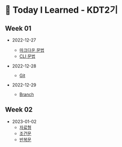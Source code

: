 # 👀 Today I Learned - KDT2기

## Week 01
  - 2022-12-27
    - [마크다운 문법](Week_01/markdown.md)
    - [CLI 문법](Week_01/CLI.md)

  - 2022-12-28
    - [Git](Week_01/git.md)
  
  - 2022-12-29
    - [Branch](Week_01/Branch.md)

## Week 02
  - 2023-01-02
    - [자료형](Week_02/자료형.md)
    - [조건문](Week_02/조건문.md)
    - [반복문](Week_02/반복.md)